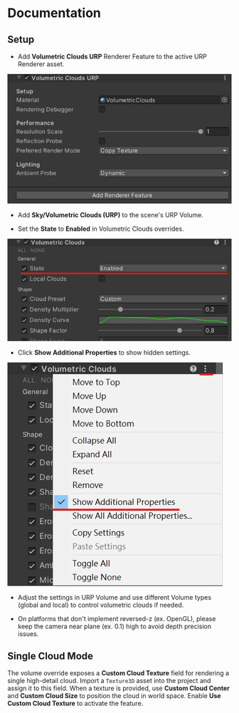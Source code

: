 Documentation
=============

Setup
-------------

- Add **Volumetric Clouds URP** Renderer Feature to the active URP Renderer asset.

 ![AddRendererFeature](./Images/Settings/URP_RendererFeature_VolumetricClouds.jpg)

- Add **Sky/Volumetric Clouds (URP)** to the scene's URP Volume.

- Set the **State** to **Enabled** in Volumetric Clouds overrides.

 ![AddVolumeOverride](./Images/Settings/URP_VolumeOverride_VolumetricClouds.jpg)

- Click **Show Additional Properties** to show hidden settings.

 ![AdditionalProperties](./Images/Settings/URP_VolumeOverride_AdditionalProperties.jpg)

- Adjust the settings in URP Volume and use different Volume types (global and local) to control volumetric clouds if needed.

- On platforms that don't implement reversed-z (ex. OpenGL), please keep the camera near plane (ex. 0.1) high to avoid depth precision issues.

Single Cloud Mode
-----------------

The volume override exposes a **Custom Cloud Texture** field for rendering a single high-detail cloud.
Import a `Texture3D` asset into the project and assign it to this field.
When a texture is provided, use **Custom Cloud Center** and **Custom Cloud Size** to position the cloud in world space.
Enable **Use Custom Cloud Texture** to activate the feature.
